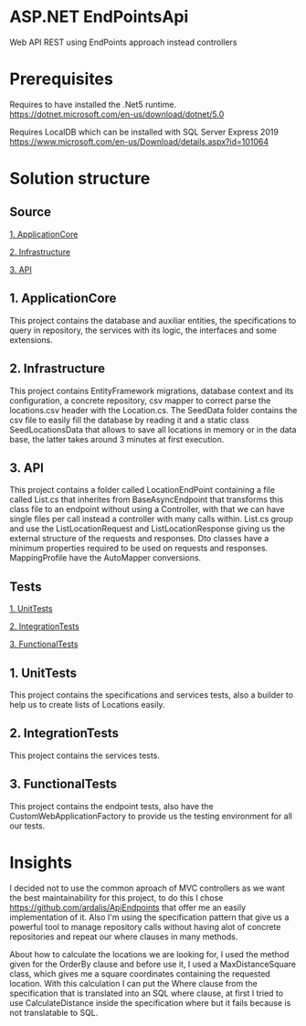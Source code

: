 # ASP.NET EndPointsApi
 Web API REST using EndPoints approach instead controllers

# Prerequisites

 Requires to have installed the .Net5 runtime.
 https://dotnet.microsoft.com/en-us/download/dotnet/5.0
 
 Requires LocalDB which can be installed with SQL Server Express 2019
 https://www.microsoft.com/en-us/Download/details.aspx?id=101064

# Solution structure

## Source

[1. ApplicationCore](#1-applicationCore)

[2. Infrastructure](#2-infrastructure)

[3. API](#3-api)

## 1. ApplicationCore

 This project contains the database and auxiliar entities, the specifications to query in repository, the services with its logic, the interfaces and some extensions.

## 2. Infrastructure

 This project contains EntityFramework migrations, database context and its configuration, a concrete repository, csv mapper to correct parse the locations.csv header with the Location.cs. 
 The SeedData folder contains the csv file to easily fill the database by reading it and a static class SeedLocationsData that allows to save all locations in memory or in the data base, the latter takes around 3 minutes at first execution.

## 3. API

 This project contains a folder called LocationEndPoint containing a file called List.cs that inherites from BaseAsyncEndpoint that transforms this class file to an endpoint without using a Controller, with that we can have single files per call instead a controller with many calls within.
 List.cs group and use the ListLocationRequest and ListLocationResponse giving us the external structure of the requests and responses. Dto classes have a minimum properties required to be used on requests and responses.
 MappingProfile have the AutoMapper conversions.

## Tests

[1. UnitTests](#1-unitTests)

[2. IntegrationTests](#2-integrationTests)

[3. FunctionalTests](#3-functionalTests)

## 1. UnitTests

 This project contains the specifications and services tests, also a builder to help us to create lists of Locations easily.

## 2. IntegrationTests

 This project contains the services tests.

## 3. FunctionalTests

 This project contains the endpoint tests, also have the CustomWebApplicationFactory to provide us the testing environment for all our tests.

# Insights
 I decided not to use the common aproach of MVC controllers as we want the best maintainability for this project, to do this I chose https://github.com/ardalis/ApiEndpoints that offer me an easily implementation of it.
 Also I'm using the specification pattern that give us a powerful tool to manage repository calls without having alot of concrete repositories and repeat our where clauses in many methods. 

 About how to calculate the locations we are looking for, I used the method given for the OrderBy clause and before use it, I used a MaxDistanceSquare class, which gives me a square coordinates containing the requested location. 
 With this calculation I can put the Where clause from the specification that is translated into an SQL where clause, at first I tried to use CalculateDistance inside the specification where but it fails because is not translatable to SQL.
